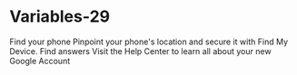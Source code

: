 # Variables-29
Find your phone  Pinpoint your phone's location and secure it with Find My Device.  Find answers  Visit the Help Center to learn all about your new Google Account
